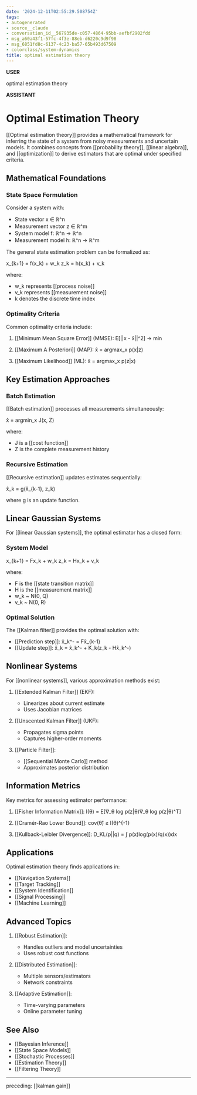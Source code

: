 ```yaml
---
date: '2024-12-11T02:55:29.508754Z'
tags:
- autogenerated
- source__claude
- conversation_id__567935de-c057-4864-95bb-aefbf2902fdd
- msg_a60a43f1-57fc-4f3e-88eb-d6220c9d9f98
- msg_6851fd8c-6137-4c23-ba57-65b493d67509
- colorclass/system-dynamics
title: optimal estimation theory
---
```


**USER**

optimal estimation theory


**ASSISTANT**

# Optimal Estimation Theory

[[Optimal estimation theory]] provides a mathematical framework for inferring the state of a system from noisy measurements and uncertain models. It combines concepts from [[probability theory]], [[linear algebra]], and [[optimization]] to derive estimators that are optimal under specified criteria.

## Mathematical Foundations

### State Space Formulation

Consider a system with:
- State vector x ∈ ℝ^n
- Measurement vector z ∈ ℝ^m
- System model f: ℝ^n → ℝ^n
- Measurement model h: ℝ^n → ℝ^m

The general state estimation problem can be formalized as:

x_{k+1} = f(x_k) + w_k
z_k = h(x_k) + v_k

where:
- w_k represents [[process noise]]
- v_k represents [[measurement noise]]
- k denotes the discrete time index

### Optimality Criteria

Common optimality criteria include:

1. [[Minimum Mean Square Error]] (MMSE):
   E[||x - x̂||^2] → min

2. [[Maximum A Posteriori]] (MAP):
   x̂ = argmax_x p(x|z)

3. [[Maximum Likelihood]] (ML):
   x̂ = argmax_x p(z|x)

## Key Estimation Approaches

### Batch Estimation

[[Batch estimation]] processes all measurements simultaneously:

x̂ = argmin_x J(x, Z)

where:
- J is a [[cost function]]
- Z is the complete measurement history

### Recursive Estimation

[[Recursive estimation]] updates estimates sequentially:

x̂_k = g(x̂_{k-1}, z_k)

where g is an update function.

## Linear Gaussian Systems

For [[linear Gaussian systems]], the optimal estimator has a closed form:

### System Model
x_{k+1} = Fx_k + w_k
z_k = Hx_k + v_k

where:
- F is the [[state transition matrix]]
- H is the [[measurement matrix]]
- w_k ~ N(0, Q)
- v_k ~ N(0, R)

### Optimal Solution
The [[Kalman filter]] provides the optimal solution with:
- [[Prediction step]]: x̂_k^- = Fx̂_{k-1}
- [[Update step]]: x̂_k = x̂_k^- + K_k(z_k - Hx̂_k^-)

## Nonlinear Systems

For [[nonlinear systems]], various approximation methods exist:

1. [[Extended Kalman Filter]] (EKF):
   - Linearizes about current estimate
   - Uses Jacobian matrices

2. [[Unscented Kalman Filter]] (UKF):
   - Propagates sigma points
   - Captures higher-order moments

3. [[Particle Filter]]:
   - [[Sequential Monte Carlo]] method
   - Approximates posterior distribution

## Information Metrics

Key metrics for assessing estimator performance:

1. [[Fisher Information Matrix]]:
   I(θ) = E[∇_θ log p(z|θ)∇_θ log p(z|θ)^T]

2. [[Cramér-Rao Lower Bound]]:
   cov(θ̂) ≥ I(θ)^{-1}

3. [[Kullback-Leibler Divergence]]:
   D_KL(p||q) = ∫ p(x)log(p(x)/q(x))dx

## Applications

Optimal estimation theory finds applications in:

- [[Navigation Systems]]
- [[Target Tracking]]
- [[System Identification]]
- [[Signal Processing]]
- [[Machine Learning]]

## Advanced Topics

1. [[Robust Estimation]]:
   - Handles outliers and model uncertainties
   - Uses robust cost functions

2. [[Distributed Estimation]]:
   - Multiple sensors/estimators
   - Network constraints

3. [[Adaptive Estimation]]:
   - Time-varying parameters
   - Online parameter tuning

## See Also

- [[Bayesian Inference]]
- [[State Space Models]]
- [[Stochastic Processes]]
- [[Estimation Theory]]
- [[Filtering Theory]]


---

preceding: [[kalman gain]]